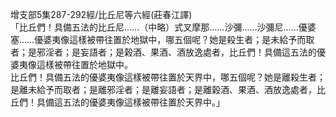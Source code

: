 增支部5集287-292經/比丘尼等六經(莊春江譯)  
「比丘們！具備五法的比丘尼……（中略）式叉摩那……沙彌……沙彌尼……優婆塞……優婆夷像這樣被帶往置於地獄中，哪五個呢？她是殺生者；是未給予而取者；是邪淫者；是妄語者；是榖酒、果酒、酒放逸處者，比丘們！具備這五法的優婆夷像這樣被帶往置於地獄中。  
比丘們！具備五法的優婆夷像這樣被帶往置於天界中，哪五個呢？她是離殺生者；是離未給予而取者；是離邪淫者；是離妄語者；是離榖酒、果酒、酒放逸處者，比丘們！具備這五法的優婆夷像這樣被帶往置於天界中。」  
  
  
